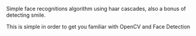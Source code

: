 Simple face recognitions algorithm using haar cascades, also a bonus of detecting smile.

This is simple in order to get you familiar with OpenCV and Face Detection
